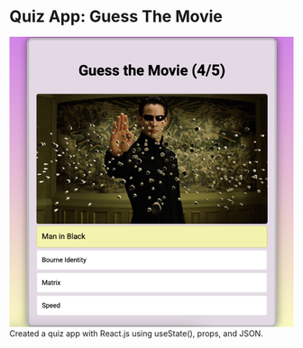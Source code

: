 # Quiz App: Guess The Movie
![screen shot](./public/meta/readme.png)
Created a quiz app with React.js using useState(), props, and JSON.